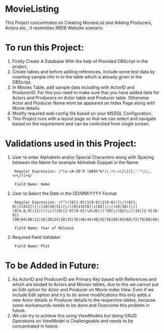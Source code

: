 # MovieListing
This Project concentrates on Creating MoviesList and Adding Producers, Actors etc., It resembles IMDB Website scenario.

# To run this Project:

1. Firstly Create A Database With the help of Provided DBScript in the project, 
2. Create tables and before adding references, include some test data by inserting sample info in to the table which is already given in the DBScript.
3. In Movies Table, add sample data including with ActorID and ProducerID. For this you need to make sure that you have added data for Actors and Producers on Actor table and Producer table. Otherwise Actor and Producer Name wont be appeared on Index Page along with Movie details.
4. Modify required web.config file based on your MSSQL Configuration.
5. This Project runs with a layout page so that we can select and navigate based on the requirement and can be controlled from single screen.

# Validations used in this Project:

1. User to enter Alphabets and/or Special Characters along with Spacing between the Name for example Abhishek Duppati in the Name

        Regular Expression: /^[a-zA-Z0-9 !@#$%^&*()_+\-=\[\]{};':"\\|,.<>\/?]+$/

        Field Name: Name

2. User to Select the Date in the DD/MM/YYYY Format

        Regular Expression: /(^(((0[1-9]|1[0-9]|2[0-8])[\/](0[1-9]|1[012]))|((29|30|31)[\/](0[13578]|1[02]))|((29|30)[\/](0[4,6,9]|11)))[\/](19|[2-9][0-9])\d\d$)|(^29[\/]02[\/](19|[2-9][0-9])(00|04|08|12|16|20|24|28|32|36|40|44|48|52|56|60|64|68|72|76|80|84|88|92|96)$)/

        Field Name: Year of Release
        
3. Required Field Validator

        Field Name: Plot
        
# To be Added in Future:

1. As ActorID and ProducerID are Primary Key based with References and which are binded to Actors and Movies tables, due to this we cannot put an Edit option for Actor and Producer on Movie index View. Even if we include Edit option and try to do some modifications this only adds a new Actor details or Producer details to the respective tables, because some workarounds needs to be done and Overcome this problem in future.
2. We can try to achieve this using ViewModels but doing CRUD Operations on ViewModel is Challengeable and needs to be concentrated in future.
        
